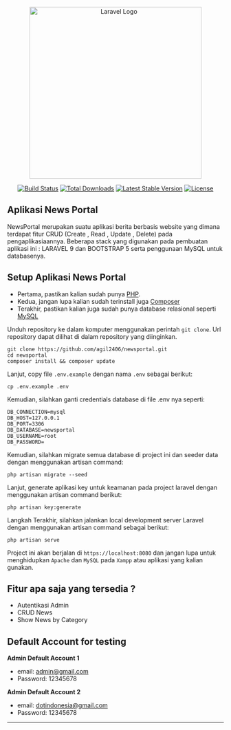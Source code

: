 <p align="center"><a href="https://laravel.com" target="_blank"><img src="https://raw.githubusercontent.com/laravel/art/master/logo-lockup/5%20SVG/2%20CMYK/1%20Full%20Color/laravel-logolockup-cmyk-red.svg" width="400" alt="Laravel Logo"></a></p>

<p align="center">
<a href="https://travis-ci.org/laravel/framework"><img src="https://travis-ci.org/laravel/framework.svg" alt="Build Status"></a>
<a href="https://packagist.org/packages/laravel/framework"><img src="https://img.shields.io/packagist/dt/laravel/framework" alt="Total Downloads"></a>
<a href="https://packagist.org/packages/laravel/framework"><img src="https://img.shields.io/packagist/v/laravel/framework" alt="Latest Stable Version"></a>
<a href="https://packagist.org/packages/laravel/framework"><img src="https://img.shields.io/packagist/l/laravel/framework" alt="License"></a>
</p>

## Aplikasi News Portal 
NewsPortal merupakan suatu aplikasi berita berbasis website yang dimana terdapat fitur CRUD (Create , Read , Update , Delete) pada pengaplikasiaannya. Beberapa stack yang digunakan pada pembuatan aplikasi ini : LARAVEL 9 dan BOOTSTRAP 5 serta penggunaan MySQL untuk databasenya. 

## Setup Aplikasi News Portal
- Pertama, pastikan kalian sudah punya [PHP](https://php.net).
- Kedua, jangan lupa kalian sudah terinstall juga [Composer](https://getcomposer.org)
- Terakhir, pastikan kalian juga sudah punya database relasional seperti [MySQL](https://www.mysql.com/downloads/)

Unduh repository ke dalam komputer menggunakan perintah `git clone`. Url
repository dapat dilihat di dalam repository yang diinginkan.

```
git clone https://github.com/agil2406/newsportal.git
cd newsportal
composer install && composer update
```
Lanjut, copy file `.env.example` dengan nama `.env` sebagai berikut:
```
cp .env.example .env
```
Kemudian, silahkan ganti credentials database di file .env nya seperti:
```
DB_CONNECTION=mysql
DB_HOST=127.0.0.1
DB_PORT=3306
DB_DATABASE=newsportal
DB_USERNAME=root
DB_PASSWORD=
```

Kemudian, silahkan migrate semua database di project ini dan seeder data dengan menggunakan artisan command:
```
php artisan migrate --seed
```
Lanjut, generate aplikasi key untuk keamanan pada project laravel dengan menggunakan artisan command berikut:
```
php artisan key:generate
```
Langkah Terakhir, silahkan jalankan local development server Laravel dengan menggunakan artisan command sebagai berikut:
```
php artisan serve
```
Project ini akan berjalan di `https://localhost:8080` dan jangan lupa untuk menghidupkan `Apache` dan `MySQL` pada `Xampp` atau aplikasi yang kalian gunakan.

## Fitur apa saja yang tersedia ?
- Autentikasi Admin
- CRUD News
- Show News by Category
  
## Default Account for testing
**Admin Default Account 1**
- email: admin@gmail.com
- Password: 12345678
  
**Admin Default Account 2**
- email: dotindonesia@gmail.com
- Password: 12345678
---